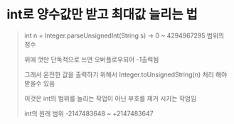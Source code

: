 # int로 양수값만 받고 최대값 늘리는 법

> int n = Integer.parseUnsignedInt(String s) ->  0 ~ 4294967295 범위의 정수
> 
> 위에 껏만 단독적으로 쓰면 오버플로우되어 -1출력됨
> 
> 그래서 온전한 값을 출력하기 위해서 Integer.toUnsignedString(n) 처리 해야 받을수 있음
> 
> 이것은 int의 범위를 늘리는 작업이 아닌 부호를 제거 시키는 작엄임
> 
> int의 원래 범위 -2147483648 ~ +2147483647  